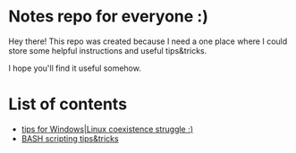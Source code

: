 # Notes repo for everyone :)

Hey there! This repo was created because I need a one place where I could store
some helpful instructions and useful tips&tricks.

I hope you'll find it useful somehow.

# List of contents

- [tips for Windows|Linux coexistence struggle ;)](uefi_linux_windows.md)
- [BASH scripting tips&tricks](linux_bash_tips.md)
